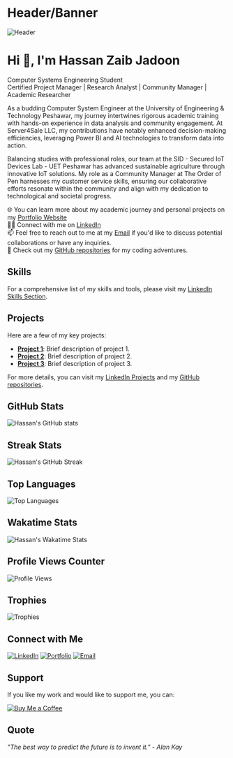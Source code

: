 # Header/Banner
![Header](your-banner-link-here)

# Hi 👋, I'm Hassan Zaib Jadoon

Computer Systems Engineering Student  
Certified Project Manager | Research Analyst | Community Manager | Academic Researcher  

As a budding Computer System Engineer at the University of Engineering & Technology Peshawar, my journey intertwines rigorous academic training with hands-on experience in data analysis and community engagement. At Server4Sale LLC, my contributions have notably enhanced decision-making efficiencies, leveraging Power BI and AI technologies to transform data into action.

Balancing studies with professional roles, our team at the SID - Secured IoT Devices Lab - UET Peshawar has advanced sustainable agriculture through innovative IoT solutions. My role as a Community Manager at The Order of Pen harnesses my customer service skills, ensuring our collaborative efforts resonate within the community and align with my dedication to technological and societal progress.

🌐 You can learn more about my academic journey and personal projects on my [Portfolio Website](your-portfolio-link)  
👨‍💼 Connect with me on [LinkedIn](https://www.linkedin.com/in/hassanzaibjadoon)  
📫 Feel free to reach out to me at my [Email](your-email-link) if you'd like to discuss potential collaborations or have any inquiries.  
🔗 Check out my [GitHub repositories](https://github.com/hzjadoon) for my coding adventures.

## Skills

For a comprehensive list of my skills and tools, please visit my [LinkedIn Skills Section](https://www.linkedin.com/in/hassanzaibjadoon/details/skills/).

## Projects

Here are a few of my key projects:

- **[Project 1](project-link-1)**: Brief description of project 1.
- **[Project 2](project-link-2)**: Brief description of project 2.
- **[Project 3](project-link-3)**: Brief description of project 3.

For more details, you can visit my [LinkedIn Projects](https://www.linkedin.com/in/hassanzaibjadoon) and my [GitHub repositories](https://github.com/hzjadoon).

## GitHub Stats

![Hassan's GitHub stats](https://github-readme-stats.vercel.app/api?username=hzjadoon&show_icons=true&theme=radical)

## Streak Stats

![Hassan's GitHub Streak](https://github-readme-streak-stats.herokuapp.com/?user=hzjadoon&theme=radical)

## Top Languages

![Top Languages](https://github-readme-stats.vercel.app/api/top-langs/?username=hzjadoon&layout=compact&theme=radical)

## Wakatime Stats

![Hassan's Wakatime Stats](https://github-readme-stats.vercel.app/api/wakatime?username=hzjadoon)

## Profile Views Counter

![Profile Views](https://komarev.com/ghpvc/?username=hzjadoon&color=blue)

## Trophies

![Trophies](https://github-profile-trophy.vercel.app/?username=hzjadoon&theme=radical)

## Connect with Me

[![LinkedIn](https://img.shields.io/badge/LinkedIn-0077B5?style=for-the-badge&logo=linkedin&logoColor=white)](https://www.linkedin.com/in/hassanzaibjadoon)
[![Portfolio](https://img.shields.io/badge/Portfolio-000000?style=for-the-badge&logo=About.me&logoColor=white)](your-portfolio-link)
[![Email](https://img.shields.io/badge/Email-D14836?style=for-the-badge&logo=gmail&logoColor=white)](your-email-link)

## Support

If you like my work and would like to support me, you can:

[![Buy Me a Coffee](https://img.shields.io/badge/Buy%20Me%20A%20Coffee-FCC624?style=for-the-badge&logo=buy-me-a-coffee&logoColor=black)](your-buy-me-a-coffee-link)

## Quote

_"The best way to predict the future is to invent it." - Alan Kay_
